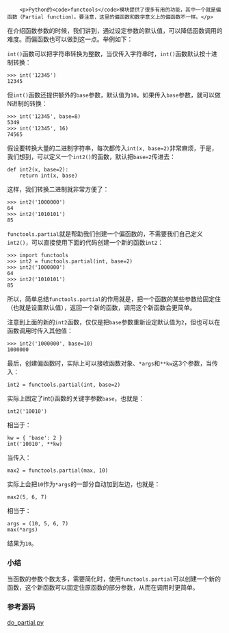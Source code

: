 ﻿
        <p>Python的<code>functools</code>模块提供了很多有用的功能，其中一个就是偏函数（Partial function）。要注意，这里的偏函数和数学意义上的偏函数不一样。</p>
<p>在介绍函数参数的时候，我们讲到，通过设定参数的默认值，可以降低函数调用的难度。而偏函数也可以做到这一点。举例如下：</p>
<p><code>int()</code>函数可以把字符串转换为整数，当仅传入字符串时，<code>int()</code>函数默认按十进制转换：</p>
<pre><code>&gt;&gt;&gt; int(&#39;12345&#39;)
12345
</code></pre><p>但<code>int()</code>函数还提供额外的<code>base</code>参数，默认值为<code>10</code>。如果传入<code>base</code>参数，就可以做N进制的转换：</p>
<pre><code>&gt;&gt;&gt; int(&#39;12345&#39;, base=8)
5349
&gt;&gt;&gt; int(&#39;12345&#39;, 16)
74565
</code></pre><p>假设要转换大量的二进制字符串，每次都传入<code>int(x, base=2)</code>非常麻烦，于是，我们想到，可以定义一个<code>int2()</code>的函数，默认把<code>base=2</code>传进去：</p>
<pre><code>def int2(x, base=2):
    return int(x, base)
</code></pre><p>这样，我们转换二进制就非常方便了：</p>
<pre><code>&gt;&gt;&gt; int2(&#39;1000000&#39;)
64
&gt;&gt;&gt; int2(&#39;1010101&#39;)
85
</code></pre><p><code>functools.partial</code>就是帮助我们创建一个偏函数的，不需要我们自己定义<code>int2()</code>，可以直接使用下面的代码创建一个新的函数<code>int2</code>：</p>
<pre><code>&gt;&gt;&gt; import functools
&gt;&gt;&gt; int2 = functools.partial(int, base=2)
&gt;&gt;&gt; int2(&#39;1000000&#39;)
64
&gt;&gt;&gt; int2(&#39;1010101&#39;)
85
</code></pre><p>所以，简单总结<code>functools.partial</code>的作用就是，把一个函数的某些参数给固定住（也就是设置默认值），返回一个新的函数，调用这个新函数会更简单。</p>
<p>注意到上面的新的<code>int2</code>函数，仅仅是把<code>base</code>参数重新设定默认值为<code>2</code>，但也可以在函数调用时传入其他值：</p>
<pre><code>&gt;&gt;&gt; int2(&#39;1000000&#39;, base=10)
1000000
</code></pre><p>最后，创建偏函数时，实际上可以接收函数对象、<code>*args</code>和<code>**kw</code>这3个参数，当传入：</p>
<pre><code>int2 = functools.partial(int, base=2)
</code></pre><p>实际上固定了int()函数的关键字参数<code>base</code>，也就是：</p>
<pre><code>int2(&#39;10010&#39;)
</code></pre><p>相当于：</p>
<pre><code>kw = { &#39;base&#39;: 2 }
int(&#39;10010&#39;, **kw)
</code></pre><p>当传入：</p>
<pre><code>max2 = functools.partial(max, 10)
</code></pre><p>实际上会把<code>10</code>作为<code>*args</code>的一部分自动加到左边，也就是：</p>
<pre><code>max2(5, 6, 7)
</code></pre><p>相当于：</p>
<pre><code>args = (10, 5, 6, 7)
max(*args)
</code></pre><p>结果为<code>10</code>。</p>
<h3 id="-">小结</h3>
<p>当函数的参数个数太多，需要简化时，使用<code>functools.partial</code>可以创建一个新的函数，这个新函数可以固定住原函数的部分参数，从而在调用时更简单。</p>
<h3 id="-">参考源码</h3>
<p><a href="https://github.com/michaelliao/learn-python3/blob/master/samples/functional/do_partial.py">do_partial.py</a></p>

    